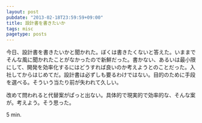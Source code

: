 ```yaml
---
layout: post
pubdate: "2013-02-18T23:59:59+09:00"
title: 設計書を書きたいか
tags: misc
pagetype: posts
---
```

今日、設計書を書きたいかと聞かれた。ぼくは書きたくないと答えた。いままでそんな風に聞かれたことがなかったので新鮮だった。書かない、あるいは最小限にして、開発を効率化するにはどうすれば良いのか考えようとのことだった。入社してからはじめてだ。設計書は必ずしも要るわけではない。目的のために手段を選べる。そういう当たり前が失われて久しい。

改めて問われると代替案がぱっと出ない。具体的で現実的で効率的な、そんな案が。考えよう。そう思った。

5 min.
